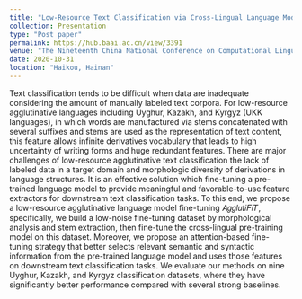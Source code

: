 ```yaml
---
title: "Low-Resource Text Classification via Cross-Lingual Language Model Fine-Tuning"
collection: Presentation
type: "Post paper"
permalink: https://hub.baai.ac.cn/view/3391
venue: "The Nineteenth China National Conference on Computational Linguistics, CCL 2020"
date: 2020-10-31
location: "Haikou, Hainan"
---
```

Text classification tends to be difficult when data are inadequate considering the amount of manually labeled text corpora. For low-resource agglutinative languages including Uyghur, Kazakh, and Kyrgyz (UKK languages), in which words are manufactured via stems concatenated with several suffixes and stems are used as the representation of text content, this feature allows infinite derivatives vocabulary that leads to high uncertainty of writing forms and huge redundant features. There are major challenges of low-resource agglutinative text classification the lack of labeled data in a target domain and morphologic diversity of derivations in language structures. It is an effective solution which fine-tuning a pre-trained language model to provide meaningful and favorable-to-use feature extractors for downstream text classification tasks. To this end, we propose a low-resource agglutinative language model fine-tuning   𝐴𝑔𝑔𝑙𝑢𝑡𝑖𝐹𝑖𝑇, specifically, we build a low-noise fine-tuning dataset by morphological analysis and stem extraction, then fine-tune the cross-lingual pre-training model on this dataset. Moreover, we propose an attention-based fine-tuning strategy that better selects relevant semantic and syntactic information from the pre-trained language model and uses those features on downstream text classification tasks. We evaluate our methods on nine Uyghur, Kazakh, and Kyrgyz classification datasets, where they have significantly better performance compared with several strong baselines.
